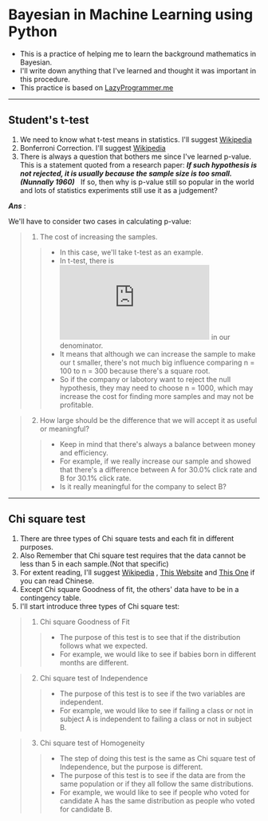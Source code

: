 # Bayesian in Machine Learning using Python
* This is a practice of helping me to learn the background mathematics in Bayesian.
* I'll write down anything that I've learned and thought it was important in this procedure. 
* This practice is based on [LazyProgrammer.me](https://github.com/lazyprogrammer)

***
## Student's t-test
1. We need to know what t-test means in statistics. I'll suggest [Wikipedia](https://en.wikipedia.org/wiki/Student%27s_t-test)
2. Bonferroni Correction. I'll suggest [Wikipedia](https://en.wikipedia.org/wiki/Bonferroni_correction)
4. There is always a question that bothers me since I've learned p-value.  
This is a statement quoted from a research paper: **_If such hypothesis is not rejected, it is usually because the sample size is too small.(Nunnally 1960)_**  
If so, then why is p-value still so popular in the world and lots of statistics experiments still use it as a judgement?

__*Ans*__ : 

We'll have to consider two cases in calculating p-value: 
> 1. The cost of increasing the samples.  
> >* In this case, we'll take t-test as an example.   
> >* In t-test, there is ![sqrt(n)](https://latex.codecogs.com/gif.latex?%5Csqrt%7Bn%7D) in our denominator.  
> >* It means that although we can increase the sample to make our t smaller, there's not much big influence comparing n = 100 to n = 300 because there's a square root.   
> >* So if the company or labotory want to reject the null hypothesis, they may need to choose n = 1000, which may increase the cost for finding more samples and may not be profitable.  

> 2. How large should be the difference that we will accept it as useful or meaningful?  
> >* Keep in mind that there's always a balance between money and efficiency.  
> >* For example, if we really increase our sample and showed that there's a difference between A for 30.0% click rate and B for 30.1% click rate.  
> >* Is it really meaningful for the company to select B?  

***
## Chi square test  
1. There are three types of Chi square tests and each fit in different purposes.  
2. Also Remember that Chi square test requires that the data cannot be less than 5 in each sample.(Not that specific)  
3. For extent reading, I'll suggest [Wikipedia](https://en.wikipedia.org/wiki/Chi-squared_test) , [This Website](http://www.ling.upenn.edu/~clight/chisquared.htm) and [This One](http://yashi4sale.pixnet.net/blog/post/45635923-淺談卡方檢定) if you can read Chinese.  
4. Except Chi square Goodness of fit, the others' data have to be in a contingency table.  
5. I'll start introduce three types of Chi square test:  
> 1. Chi square Goodness of Fit  
> >* The purpose of this test is to see that if the distribution follows what we expected.   
> >* For example, we would like to see if babies born in different months are different.  

> 2. Chi square test of Independence  
> >* The purpose of this test is to see if the two variables are independent.   
> >* For example, we would like to see if failing a class or not in subject A is independent to failing a class or not in subject B. 

> 3. Chi square test of Homogeneity
> >* The step of doing this test is the same as Chi square test of Independence, but the purpose is different.  
> >* The purpose of this test is to see if the data are from the same population or if they all follow the same distributions.  
> >* For example, we would like to see if people who voted for candidate A has the same distribution as people who voted for candidate B.  


